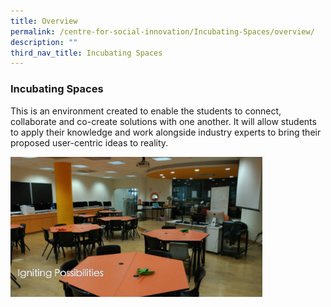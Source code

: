 ```yaml
---
title: Overview
permalink: /centre-for-social-innovation/Incubating-Spaces/overview/
description: ""
third_nav_title: Incubating Spaces
---
```

### Incubating Spaces

This is an environment created to enable the students to connect, collaborate and co-create solutions with one another. It will allow students to apply their knowledge and work alongside industry experts to bring their proposed user-centric ideas to reality.

<img src="/images/oj30.png" style="width:80%">
